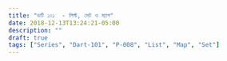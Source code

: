 ```yaml
---
title: "ডার্ট ১০১  - লিস্ট, সেট ও ম্যাপ"
date: 2018-12-13T13:24:21-05:00
description: ""
draft: true
tags: ["Series", "Dart-101", "P-008", "List", "Map", "Set"]
---
```


